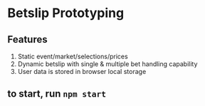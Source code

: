 # Betslip Prototyping

## Features
1. Static event/market/selections/prices
2. Dynamic betslip with single & multiple bet handling capability
3. User data is stored in browser local storage

## to start, run ```npm start```
